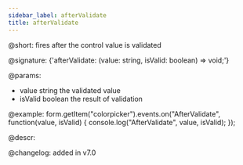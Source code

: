 ```yaml
---
sidebar_label: afterValidate
title: afterValidate
---          
```


@short: fires after the control value is validated

@signature: {'afterValidate: (value: string, isValid: boolean) => void;'} 

@params:
- value       string  the validated value
- isValid     boolean     the result of validation

@example:
form.getItem("colorpicker").events.on("AfterValidate", function(value, isValid) {
    console.log("AfterValidate", value, isValid);
});

@descr:

@changelog: added in v7.0

[comment]: # (@relatedapi: form/api/colorpicker/colorpicker_validate_method.md)
